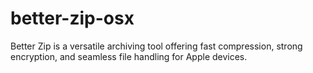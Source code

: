 # better-zip-osx
Better Zip is a versatile archiving tool offering fast compression, strong encryption, and seamless file handling for Apple devices.
